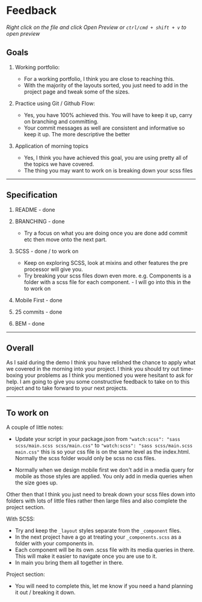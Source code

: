 # Feedback

_Right click on the file and click Open Preview or `ctrl/cmd + shift + v` to open preview_

## Goals

1.  Working portfolio:

    - For a working portfolio, I think you are close to reaching this.
    - With the majority of the layouts sorted, you just need to add in the project page and tweak some of the sizes.

2.  Practice using Git / Github Flow:

    - Yes, you have 100% achieved this. You will have to keep it up, carry on branching and committing.
    - Your commit messages as well are consistent and informative so keep it up. The more descriptive the better

3.  Application of morning topics
    - Yes, I think you have achieved this goal, you are using pretty all of the topics we have covered.
    - The thing you may want to work on is breaking down your scss files

---

## Specification

1. README - done

2. BRANCHING - done

   - Try a focus on what you are doing once you are done add commit etc then move onto the next part.

3. SCSS - done / to work on

   - Keep on exploring SCSS, look at mixins and other features the pre processor will give you.
   - Try breaking your scss files down even more. e.g. Components is a folder with a scss file for each component. - I will go into this in the to work on

4. Mobile First - done

5. 25 commits - done

6. BEM - done

---

## Overall

As I said during the demo I think you have relished the chance to apply what we covered in the morning into your project. I think you should try out time-boxing your problems as I think you mentioned you were hesitant to ask for help. I am going to give you some constructive feedback to take on to this project and to take forward to your next projects.

---

## To work on
A couple of little notes:

- Update your script in your package.json from `"watch:scss": "sass scss/main.scss scss/main.css"` to `"watch:scss": "sass scss/main.scss main.css"` this is so your css file is on the same level as the index.html. Normally the scss folder would only be scss no css files.

- Normally when we design mobile first we don't add in a media query for mobile as those styles are applied. You only add in media queries when the size goes up. 

Other then that I think you just need to break down your scss files down into folders with lots of little files rather then large files and also complete the project section.

With SCSS:

- Try and keep the `_layout` styles separate from the `_component` files.
- In the next project have a go at treating your `_components.scss` as a folder with your components in.
- Each component will be its own .scss file with its media queries in there. This will make it easier to navigate once you are use to it.
- In main you bring them all together in there.

Project section:

- You will need to complete this, let me know if you need a hand planning it out / breaking it down.
